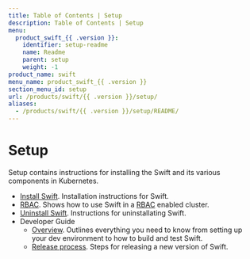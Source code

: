 ```yaml
---
title: Table of Contents | Setup
description: Table of Contents | Setup
menu:
  product_swift_{{ .version }}:
    identifier: setup-readme
    name: Readme
    parent: setup
    weight: -1
product_name: swift
menu_name: product_swift_{{ .version }}
section_menu_id: setup
url: /products/swift/{{ .version }}/setup/
aliases:
  - /products/swift/{{ .version }}/setup/README/
---
```


# Setup

Setup contains instructions for installing the Swift and its various components in Kubernetes.

- [Install Swift](/docs/setup/install.md). Installation instructions for Swift.
- [RBAC](/docs/setup/rbac.md). Shows how to use Swift in a [RBAC](https://kubernetes.io/docs/admin/authorization/rbac/) enabled cluster.
- [Uninstall Swift](/docs/setup/uninstall.md). Instructions for uninstallating Swift.
- Developer Guide
  - [Overview](/docs/setup/developer-guide/overview.md). Outlines everything you need to know from setting up your dev environment to how to build and test Swift.
  - [Release process](/docs/setup/developer-guide/release.md). Steps for releasing a new version of Swift.
